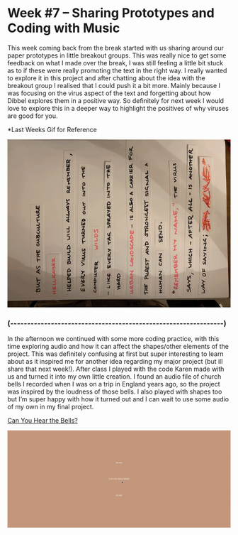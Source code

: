 # Week #7 – Sharing Prototypes and Coding with Music

This week coming back from the break started with us sharing around our paper prototypes in little breakout groups. This was really nice to get some feedback on what I made over the break, I was still feeling a little bit stuck as to if these were really promoting the text in the right way. I really wanted to explore it in this project and after chatting about the idea with the breakout group I realised that I could push it a bit more. Mainly because I was focusing on the virus aspect of the text and forgetting about how Dibbel explores them in a positive way. So definitely for next week I would love to explore this in a deeper way to highlight the positives of why viruses are good for you.

*Last Weeks Gif for Reference

<img src="prototype2.gif">

### (---------------------------------------------------------------) ###

In the afternoon we continued with some more coding practice, with this time exploring audio and how it can affect the shapes/other elements of the project. This was definitely confusing at first but super interesting to learn about as it inspired me for another idea regarding my major project (but ill share that next week!). After class I played with the code Karen made with us and turned it into my own little creation. I found an audio file of church bells I recorded when I was on a trip in England years ago, so the project was inspired by the loudness of those bells. I also played with shapes too but I’m super happy with how it turned out and I can wait to use some audio of my own in my final project.   

[Can You Hear the Bells?](https://astlcreations.github.io/codewords-codes-words/p5.js%20Coding%20Files/Week%207/soundDraft2/)

<img src="thebells.gif">


